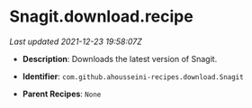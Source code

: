 # Snagit.download.recipe

_Last updated 2021-12-23 19:58:07Z_

- **Description**: Downloads the latest version of Snagit.

- **Identifier**: `com.github.ahousseini-recipes.download.Snagit`

- **Parent Recipes**: `None`